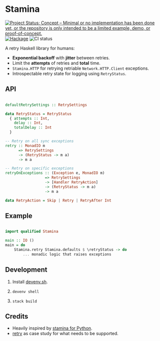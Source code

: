 # Stamina

[![Project Status: Concept – Minimal or no implementation has been done yet, or the repository is only intended to be a limited example, demo, or proof-of-concept.](https://www.repostatus.org/badges/latest/concept.svg)](https://www.repostatus.org/#concept) [![Hackage](https://img.shields.io/hackage/v/stamina.svg?style=flat)](https://hackage.haskell.org/package/stamina) ![CI status](https://github.com/cachix/stamina.hs/actions/workflows/ci.yml/badge.svg)

A retry Haskell library for humans:

- **Exponential backoff** with **jitter** between retries.
- Limit the **attempts** of retries and **total** time.
- `Stamina.HTTP` for retrying retriable `Network.HTTP.Client` exceptions.
- Introspectable retry state for logging using `RetryStatus`.

## API

```haskell

defaultRetrySettings :: RetrySettings

data RetryStatus = RetryStatus
  { attempts :: Int,
    delay :: Int,
    totalDelay :: Int
  }

-- Retry on all sync exceptions
retry :: MonadIO m 
      => RetrySettings 
      -> (RetryStatus -> m a)
      -> m a

-- Retry on specific exceptions
retryOnExceptions :: (Exception e, MonadIO m) 
                  => RetrySettings 
                  -> [Handler RetryAction] 
                  -> (RetryStatus -> m a)
                  -> m a

data RetryAction = Skip | Retry | RetryAfter Int
```

## Example

```haskell

import qualified Stamina

main :: IO ()
main = do
    Stamina.retry Stamina.defaults $ \retryStatus -> do
        ... monadic logic that raises exceptions

```

## Development

1. Install [devenv.sh](https://devenv.sh/getting-started/).

2. `devenv shell`

3. `stack build`

## Credits

- Heavily inspired by [stamina for Python](https://stamina.hynek.me/en/stable/tutorial.html#retries).
- [retry](https://github.com/Soostone/retry) as case study for what needs to be supported.